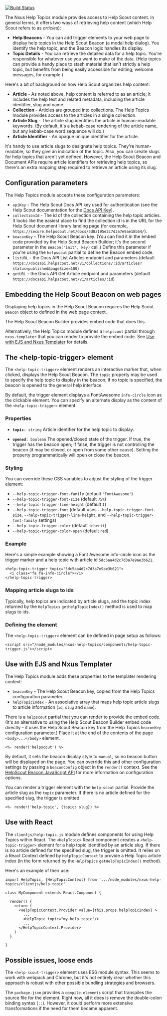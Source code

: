 
[![Build Status](https://travis-ci.org/seabourne/nxus-help-topics.svg?branch=master)](https://travis-ci.org/seabourne/nxus-help-topics)

The Nxus Help Topics module provides access to Help Scout content.
In general terms, it offers two ways of retrieving help content (which
Help Scout refers to as _articles_):
-   **Help Beacons** - You can add trigger elements to your web page to
    display help topics in the Help Scout Beacon (a modal help dialog).
    You identify the help topic, and the Beacon logic handles its
    display.
-   **Topic Details** - You can retrieve the detailed data for a help
    topic. You're responsible for whatever use you want to make of the
    data. (Help topics can provide a handy place to stash material that
    isn't strictly a help topic, but benefits from being easily
    accessible for editing; welcome messages, for example.)

Here's a bit of background on how Help Scout organizes help content:
-   **Article** - As noted above, help content is referred to as an
    article; it includes the help text and related metadata, including
    the article identifier, slug and name.
-   **Collection** - Articles are grouped into collections. The Help
    Topics module provides access to the articles in a single
    collection.
-   **Article Slug** - The article slug identifies the article in
    human-readable keywords. (By default, it's a kebab-case rendering of
    the article name, but any kebab-case word sequence will do.)
-   **Article Identifier** - An opaque unique identifier for the article.

It's handy to use article slugs to designate help topics. They're
human-readable, so they give an indication of the topic. Also, you can
create slugs for help topics that aren't yet defined. However, the Help
Scout Beacon and Document APIs require article identifiers for
retrieving help topics, so there's an extra mapping step required to
retrieve an article using its slug.


## Configuration parameters

The Help Topics module accepts these configuration parameters:
*   `apiKey` - The Help Scout Docs API key used for authentication
    (see the Help Scout documentation for the
    [Docs API Key](https://developer.helpscout.com/docs-api/#your-api-key)).
*   `collectionId` - The id of the collection containing the help
    topic articles. It looks like the easiest place to find the
    collection id is in the URL for the Help Scout document library
    landing page (for example,
    `https://secure.helpscout.net/docs/5d8a195e2c7d3a7e9ae18b54/`).
*   `beaconKey` - The Help Scout Beacon key. (You can find it in the
    embed code provided by the Help Scout Beacon Builder; it's the
    second parameter in the `Beacon('init', key)` call.) Define this
    parameter if you're using the `helpscout` partial to define the
    Beacon embed code.
*   `listURL` - the Docs API List Articles endpoint and parameters
    (default `https://docsapi.helpscout.net/v1/collections/:id/articles?status=published&pageSize=100`)
*   `getURL` - the Docs API Get Article endpoint and parameters
    (default `https://docsapi.helpscout.net/v1/articles/:id`)


## Embedding the Help Scout Beacon on web pages

Displaying help topics in the Help Scout Beacon requires the Help Scout
`Beacon` object to defined in the web page context.

The Help Scout Beacon Builder provides embed code that does this.

Alternatively, the Help Topics module defines a `helpscout` partial
through `nxus-templater` that you can render to provide the embed code.
See [Use with EJS and Nxus Templater](#use-with-ejs-and-nxus-templater)
for details.


## The \<help-topic-trigger\> element

The `<help-topic-trigger>` element renders an interactive marker that,
when clicked, displays the Help Scout Beacon. The `topic` property may
be used to specify the help topic to display in the beacon; if no topic
is specified, the beacon is opened to the general help interface.

By default, the trigger element displays a FontAwesome `info-circle`
icon as the clickable element. You can specify an alternate display as
the content of the `<help-topic-trigger>` element.

### Properties

-   **`topic`**`: string`
    Article identifier for the help topic to display.

-   **`opened`**`: boolean`
    The opened/closed state of the trigger. If true, the trigger has the
    beacon open; if false, the trigger is not controlling the beacon
    (it may be closed, or open from some other cause). Setting the
    property programmatically will open or close the beacon.

### Styling

You can override these CSS variables to adjust the styling of the
trigger element:
-   `--help-topic-trigger-font-family` (default `'FontAwesome'`)
-   `--help-topic-trigger-font-size` (default `75%`)
-   `--help-topic-trigger-line-height` (default `1`)
-   `--help-topic-trigger-font` (default uses `--help-topic-trigger-font-size`,
    `--help-topic-trigger-line-height`, and `--help-topic-trigger-font-family` settings)
-   `--help-topic-trigger-color` (default `inherit`)
-   `--help-topic-trigger-color-open` (default `red`)

### Example

Here's a simple example showing a Font Awesome info-circle icon as the
trigger marker and a help topic with article id `5dc5aa4d2c7d3a7e9ae3b621`.

    <help-topic-trigger topic="5dc5aa4d2c7d3a7e9ae3b621">
      <i class="fa fa-info-circle"></i>
    </help-topic-trigger>

### Mapping article slugs to ids

Typically, help topics are indicated by article slugs, and the topic
index returned by the `HelpTopics` `getHelpTopicIndex()` method is used
to map slugs to ids.

### Defining the element

The `<help-topic-trigger>` element can be defined in page setup as
follows:

    <script src="/node_modules/nxus-help-topics/components/help-topic-trigger.js"></script>


## Use with EJS and Nxus Templater

The Help Topics module adds these properties to the templater rendering
context:
*   `beaconKey` - The Help Scout Beacon key, copied from the Help Topics
    configuration parameter.
*   `helpTopicIndex` - An associative array that maps help topic article
    slugs to article information (`id`, `slug` and `name`).

There is a `helpscout` partial that you can render to provide the embed
code. (It's an alternative to using the Help Scout Beacon Builder embed
code directly – it uses the Help Scout Beacon key from the Help Topics
`beaconKey` configuration parameter.) Place it at the end of the
contents of the page `<body>...</body>` element.

    <%- render('helpscout') %>

By default, it sets the beacon display style to `manual`, so no beacon
button will be displayed on the page. You can override this and other
configuration settings by passing a `beaconConfig` object in the
`render()` context. See the [HelpScout Beacon JavaScript API](https://developer.helpscout.com/beacon-2/web/javascript-api/)
for more information on configuration options.

You can render a trigger element with the `help-scout` partial. Provide
the article slug as the `topic` parameter. If there is no article
defined for the specified slug, the trigger is omitted.

    <%- render('help-topic', {topic: slug}) %>


## Use with React

The `clientjs/help-topic.js` module defines components for using Help
Topics within React. The `<HelpTopic>` React component creates a
`<help-topic-trigger>` element for a help topic identified by an article
slug. If there is no article defined for the specified slug, the trigger
is omitted. It relies on a React Context defined by `HelpTopicContext`
to provide a Help Topic article index (in the form returned by the
`HelpTopics` `getHelpTopicIndex()` method).

Here's an example of their use:

    import HelpTopic, {HelpTopicContext} from '.../node_modules/nxus-help-topics/clientjs/help-topic'

    class MyComponent extends React.Component {

      render() {
        return (
          <HelpTopicContext.Provider value={this.props.helpTopicIndex} >
            ...
            <HelpTopic topic="my-help-topic"/>
            ...
          </HelpTopicContext.Provider>
        )
      }

    }


## Possible issues, loose ends

The `<help-scout-trigger>` element uses ES6 module syntax. This seems to
work with webpack and Chrome, but it's not entirely clear whether this
approach is robust with other possible bundling strategies and browsers.

The `package.json` provides a `compile-elements` script that transpiles
the source file for the element. Right now, all it does is remove the
double-colon binding syntax (`::`). However, it could perform more
extensive transformations if the need for them became apparent.

